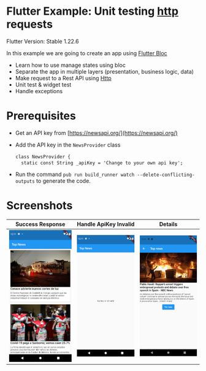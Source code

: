 # Flutter Example: Unit testing [http](https://pub.dev/packages/http) requests

Flutter Version: Stable 1.22.6

In this example we are going to create an app using [Flutter Bloc](https://pub.dev/packages/flutter_bloc)

- Learn how to use manage states using bloc
- Separate the app in multiple layers (presentation, business logic, data)
- Make request to a Rest API using [Http](https://pub.dev/packages/http)
- Unit test & widget test
- Handle exceptions

# Prerequisites

- Get an API key from [https://newsapi.org/](https://newsapi.org/)
- Add the API key in the `NewsProvider` class

  ````
  class NewsProvider {
    static const String _apiKey = 'Change to your own api key';
  ````

- Run the command `pub run build_runner watch --delete-conflicting-outputs` to generate the code.

# Screenshots

| Success Response | Handle ApiKey Invalid | Details |
| ---------------- | --------------------- | --------------------- |
| ![Image 1](https://github.com/Yayo-Arellano/flutter_bloc_architecture/blob/master/images/Image%201.png?raw=true) |![Image 2](https://github.com/Yayo-Arellano/flutter_bloc_architecture/blob/master/images/Image%202.png?raw=true) |![Image 3](https://github.com/Yayo-Arellano/flutter_bloc_architecture/blob/master/images/Image%203.png?raw=true) |

